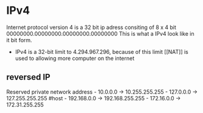 # IPv4 
Internet protocol version 4 is a 32 bit ip adress consiting of 8 x 4 bit 
00000000.00000000.00000000.00000000
This is what a IPv4 look like in it bit form. 
- IPv4 is a 32-bit limit to 4.294.967.296, because of this limit [[NAT]] is used to allowing more computer on the internet


## reversed IP 
Reserved private network address 
	-	10.0.0.0 -> 10.255.255.255
	-	127.0.0.0 -> 127.255.255.255 #host
	-	192.168.0.0 -> 192.168.255.255
	-	172.16.0.0 -> 172.31.255.255